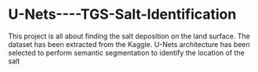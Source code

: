 # U-Nets----TGS-Salt-Identification
 This project is all about finding the salt deposition on the land surface. The dataset has been extracted from the Kaggle. U-Nets architecture has been selected to perform semantic segmentation to identify the location of the salt
